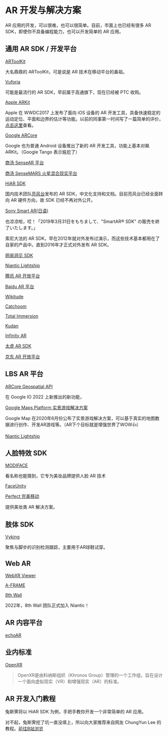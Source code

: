# AR 开发与解决方案
AR 应用的开发，可以很难，也可以很简单。目前，市面上也已经有很多 AR SDK，即使你不具备编程能力，也可以开发简单的 AR 应用。

## 通用 AR SDK / 开发平台 

[ARToolKit](https://artoolkit.org/)

大名鼎鼎的 ARToolKit，可是说是 AR 技术在移动平台的鼻祖。

[Vuforia](https://developer.vuforia.com/)

可能是最流行的 AR SDK，早前属于高通旗下，现在已经被 PTC 收购。

[Apple ARKit](https://developer.apple.com/arkit/)

Apple 在 WWDC2017 上发布了面向 iOS 设备的 AR 开发工具，具备快速稳定的运动定位、平面和边界的估计等功能。以前的同事第一时间写了一篇简单的评价，[点击这里](https://www.zhihu.com/question/60726864/answer/179446682)查看。

[Google ARCore](https://developers.google.com/ar/)

Google 也为普通 Android 设备推出了新的 AR 开发工具，功能上基本对飙 ARKit。（Google Tango 表示尴尬了）

[商汤 SenseAR 平台](https://openar.sensetime.com/)

[商汤 SenseMARS 火星混合现实平台](https://www.sensetime.com/cn/product-business?categoryId=80)

[HiAR SDK](https://www.hiscene.com/sdk/)

国内技术团队[亮风台](http://www.hiscene.com)发布的 AR SDK，中文化支持和文档。目前亮风台已经全面转向 AR 硬件方向，故 SDK 已经不再对外公开。

[Sony Smart AR(日语)](http://www.sonydna.com/sdna/solution/SmartAR_SDK.html)

也凉凉啦，哎！「2019年3月31日をもちまして、"SmartAR® SDK" の販売を終了いたします。」

索尼大法的 AR SDK，早在2012年就对外发布过演示，而这些技术基本都用在了自家的产品中。直到2016年才正式对外发布 AR SDK。

[网易洞见 SDK](https://dongjian.163.com/)

[Niantic Lightship](https://lightship.dev/)

[腾讯 AR 开放平台](http://tar.qq.com/)

[Baidu AR 平台](http://ar.baidu.com/)

[Wikitude](http://www.wikitude.com/)

[Catchoom](https://catchoom.com/)

[Total Immersion](http://www.t-immersion.com/)

[Kudan](https://www.kudan.eu/)

[Infinity AR](http://www.infinityar.com/zh)

[太虚 AR SDK](https://www.voidar.net/)

[京东 AR 开放平台](https://ar.jd.com/)


## LBS AR 平台

[ARCore Geospatial API](https://developers.google.com/ar/develop/geospatial)

在 Google IO 2022 上新推出的新功能，

[Google Maps Platform 实景游戏解决方案](https://cloud.google.com/maps-platform/gaming)

Google Map 在2020年6月份公布了实景游戏解决方案，可以基于真实的地图数据进行创作、开发AR游戏等。（AR下个目标就是增强世界了WOW👍）

[Niantic Lightship](https://lightship.dev/)

## 人脸特效 SDK

[MODIFACE](http://modiface.com/)

看名称也能猜到，它专为美妆品牌提供人脸 AR 技术

[FaceUnity](https://www.faceunity.com)

[Perfect 完美移动](https://www.perfectcorp.com/)
 
 提供美妆类 AR 解决方案。

## 肢体 SDK

[Vyking](https://www.vyking.io/index_cn.html)

聚焦与脚步的识别检测跟踪，主要用于AR球鞋试穿。


## Web AR

[WebXR Viewer](https://github.com/mozilla-mobile/webxr-ios)

[A-FRAME](https://aframe.io/)

[8th Wall](https://www.8thwall.com/)

2022年，8th Wall 团队正式加入 Niantic！


## AR 内容平台

[echoAR](https://docs.echo3d.co/)


## 业内标准

[OpenXR](https://www.khronos.org/openxr)

>OpenXR是由科纳斯组织（Khronos Group）管理的一个工作组，旨在设计一个面向虚拟现实（VR）和增强现实（AR）的标准。


## AR 开发入门教程
兔斯霁将以 HiAR SDK 为例，手把手教你开发一个非常简单的 AR 应用。

对不起，兔斯霁挖了坑一直没填上，所以向大家推荐来自网友 ChungYun Lee 的教程。[前往B站浏览](http://www.bilibili.com/video/av10976373/)
